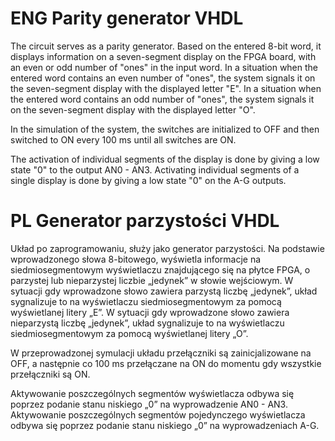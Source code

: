 # ENG Parity generator VHDL
The circuit serves as a parity generator. Based on the entered 8-bit word, it displays information on a seven-segment display on the FPGA board, with an even or odd number of "ones" in the input word.
In a situation when the entered word contains an even number of "ones", the system signals it on the seven-segment display with the displayed letter "E".
In a situation when the entered word contains an odd number of "ones", the system signals it on the seven-segment display with the displayed letter "O".

In the simulation of the system, the switches are initialized to OFF and then switched to ON every 100 ms until all switches are ON.

The activation of individual segments of the display is done by giving a low state "0" to the output AN0 - AN3.
Activating individual segments of a single display is done by giving a low state "0" on the A-G outputs.

# PL Generator parzystości VHDL
Układ po zaprogramowaniu, służy jako generator parzystości. Na podstawie wprowadzonego słowa 8-bitowego, wyświetla informacje na siedmiosegmentowym wyświetlaczu znajdującego się na płytce FPGA, o parzystej lub nieparzystej liczbie „jedynek” w słowie wejściowym.
W sytuacji gdy wprowadzone słowo zawiera parzystą liczbę „jedynek”, układ sygnalizuje to na wyświetlaczu siedmiosegmentowym za pomocą wyświetlanej litery „E”.
W sytuacji gdy wprowadzone słowo zawiera nieparzystą liczbę „jedynek”, układ sygnalizuje to na wyświetlaczu siedmiosegmentowym za pomocą wyświetlanej litery „O”.

W przeprowadzonej symulacji układu przełączniki są zainicjalizowane na OFF, a następnie co 100 ms przełączane na ON do momentu gdy wszystkie przełączniki są ON.

Aktywowanie poszczególnych segmentów wyświetlacza odbywa się poprzez podanie stanu niskiego „0” na wyprowadzenie AN0 - AN3.
Aktywowanie poszczególnych segmentów pojedynczego wyświetlacza odbywa się poprzez podanie stanu niskiego „0” na wyprowadzeniach A-G.
